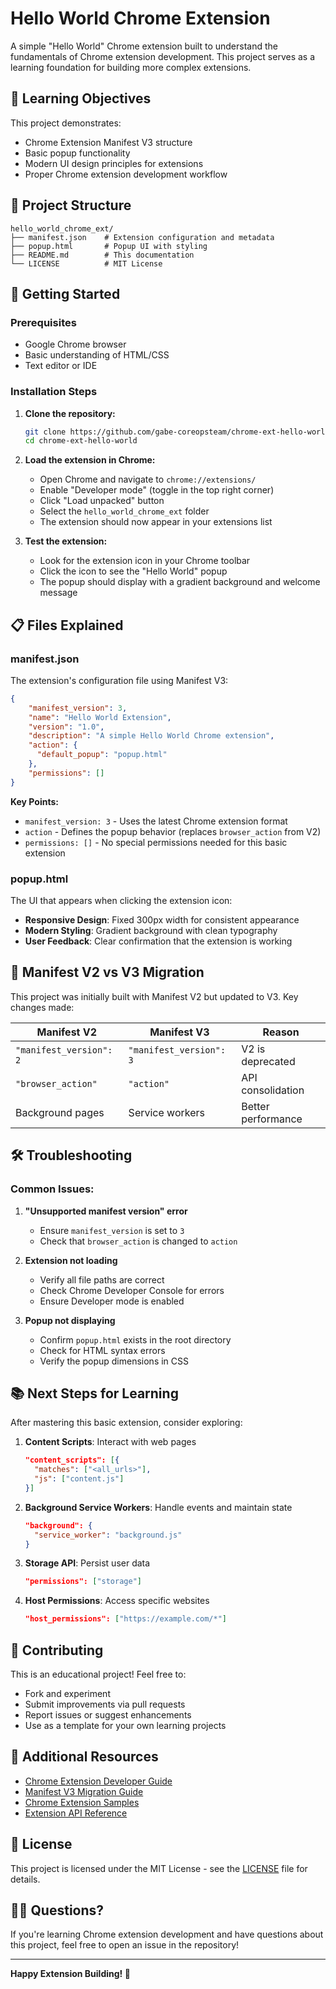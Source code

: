 # Hello World Chrome Extension

A simple "Hello World" Chrome extension built to understand the fundamentals of Chrome extension development. This project serves as a learning foundation for building more complex extensions.

## 🎯 Learning Objectives

This project demonstrates:
- Chrome Extension Manifest V3 structure
- Basic popup functionality
- Modern UI design principles for extensions
- Proper Chrome extension development workflow

## 📁 Project Structure

```
hello_world_chrome_ext/
├── manifest.json    # Extension configuration and metadata
├── popup.html       # Popup UI with styling
├── README.md        # This documentation
└── LICENSE          # MIT License
```

## 🚀 Getting Started

### Prerequisites
- Google Chrome browser
- Basic understanding of HTML/CSS
- Text editor or IDE

### Installation Steps

1. **Clone the repository:**
   ```bash
   git clone https://github.com/gabe-coreopsteam/chrome-ext-hello-world.git
   cd chrome-ext-hello-world
   ```

2. **Load the extension in Chrome:**
   - Open Chrome and navigate to `chrome://extensions/`
   - Enable "Developer mode" (toggle in the top right corner)
   - Click "Load unpacked" button
   - Select the `hello_world_chrome_ext` folder
   - The extension should now appear in your extensions list

3. **Test the extension:**
   - Look for the extension icon in your Chrome toolbar
   - Click the icon to see the "Hello World" popup
   - The popup should display with a gradient background and welcome message

## 📋 Files Explained

### manifest.json
The extension's configuration file using Manifest V3:

```json
{
    "manifest_version": 3,
    "name": "Hello World Extension",
    "version": "1.0",
    "description": "A simple Hello World Chrome extension",
    "action": {
      "default_popup": "popup.html"
    },
    "permissions": []
}
```

**Key Points:**
- `manifest_version: 3` - Uses the latest Chrome extension format
- `action` - Defines the popup behavior (replaces `browser_action` from V2)
- `permissions: []` - No special permissions needed for this basic extension

### popup.html
The UI that appears when clicking the extension icon:

- **Responsive Design**: Fixed 300px width for consistent appearance
- **Modern Styling**: Gradient background with clean typography
- **User Feedback**: Clear confirmation that the extension is working

## 🔄 Manifest V2 vs V3 Migration

This project was initially built with Manifest V2 but updated to V3. Key changes made:

| Manifest V2 | Manifest V3 | Reason |
|-------------|-------------|---------|
| `"manifest_version": 2` | `"manifest_version": 3` | V2 is deprecated |
| `"browser_action"` | `"action"` | API consolidation |
| Background pages | Service workers | Better performance |

## 🛠️ Troubleshooting

### Common Issues:

1. **"Unsupported manifest version" error**
   - Ensure `manifest_version` is set to `3`
   - Check that `browser_action` is changed to `action`

2. **Extension not loading**
   - Verify all file paths are correct
   - Check Chrome Developer Console for errors
   - Ensure Developer mode is enabled

3. **Popup not displaying**
   - Confirm `popup.html` exists in the root directory
   - Check for HTML syntax errors
   - Verify the popup dimensions in CSS

## 📚 Next Steps for Learning

After mastering this basic extension, consider exploring:

1. **Content Scripts**: Interact with web pages
   ```json
   "content_scripts": [{
     "matches": ["<all_urls>"],
     "js": ["content.js"]
   }]
   ```

2. **Background Service Workers**: Handle events and maintain state
   ```json
   "background": {
     "service_worker": "background.js"
   }
   ```

3. **Storage API**: Persist user data
   ```json
   "permissions": ["storage"]
   ```

4. **Host Permissions**: Access specific websites
   ```json
   "host_permissions": ["https://example.com/*"]
   ```

## 🤝 Contributing

This is an educational project! Feel free to:
- Fork and experiment
- Submit improvements via pull requests
- Report issues or suggest enhancements
- Use as a template for your own learning projects

## 📖 Additional Resources

- [Chrome Extension Developer Guide](https://developer.chrome.com/docs/extensions/)
- [Manifest V3 Migration Guide](https://developer.chrome.com/docs/extensions/migrating/)
- [Chrome Extension Samples](https://github.com/GoogleChrome/chrome-extensions-samples)
- [Extension API Reference](https://developer.chrome.com/docs/extensions/reference/)

## 📄 License

This project is licensed under the MIT License - see the [LICENSE](LICENSE) file for details.

## 🙋‍♂️ Questions?

If you're learning Chrome extension development and have questions about this project, feel free to open an issue in the repository!

---

**Happy Extension Building! 🚀**
